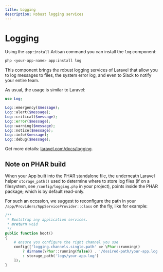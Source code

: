 ```yaml
---
title: Logging
description: Robust logging services
---
```


# Logging

Using the `app:install` Artisan command you can install the `log` component:
```bash
php <your-app-name> app:install log
```

This component brings the robust logging services of Laravel that allow you to log
messages to files, the system error log, and even to Slack to notify your entire team.

As usual, the usage is similar to Laravel:
```php
use Log;

Log::emergency($message);
Log::alert($message);
Log::critical($message);
Log::error($message);
Log::warning($message);
Log::notice($message);
Log::info($message);
Log::debug($message);
```

Get more details: [laravel.com/docs/logging](https://laravel.com/docs/logging).

<a name="note-on-phar-build"></a>
## Note on PHAR build

When your App built into the PHAR standalone file, the underneath Laravel helper `storage_path()` used to determine where to store log files (if on a filesystem, see `/config/logging.php` in your project), points inside the PHAR package; which is by default read-only.

For such an occasion, we suggest to reconfigure the path in your `/app/Providers/AppServiceProvider::class` on the fly, like for example:

```php
/**
 * Bootstrap any application services.
 * @return void
 */
public function boot()
{
    # ensure you configure the right channel you use
    config(['logging.channels.single.path' => \Phar::running()
        ? dirname(\Phar::running(false)) . '/desired-path/your-app.log'
        : storage_path('logs/your-app.log')
    ]);
}
```
